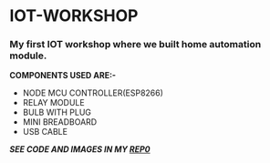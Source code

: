 # IOT-WORKSHOP
### My first IOT workshop where we built home automation module.

**COMPONENTS USED ARE:-**
- NODE MCU CONTROLLER(ESP8266)
- RELAY MODULE
- BULB WITH PLUG
- MINI BREADBOARD
- USB CABLE


***SEE CODE AND IMAGES IN MY [REP0](https://github.com/dharanidhar-uzrnqn/IOT-WORKSHOP)***

